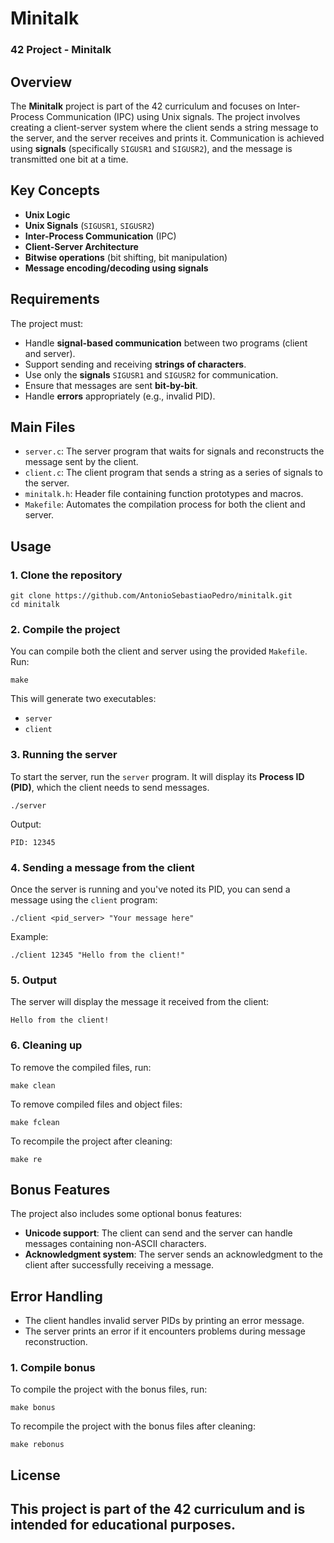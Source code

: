 # **Minitalk**

### 42 Project - Minitalk

## **Overview**
The **Minitalk** project is part of the 42 curriculum and focuses on Inter-Process Communication (IPC) using Unix signals. The project involves creating a client-server system where the client sends a string message to the server, and the server receives and prints it. Communication is achieved using **signals** (specifically `SIGUSR1` and `SIGUSR2`), and the message is transmitted one bit at a time.

## **Key Concepts**
- **Unix Logic**
- **Unix Signals** (`SIGUSR1`, `SIGUSR2`)
- **Inter-Process Communication** (IPC)
- **Client-Server Architecture**
- **Bitwise operations** (bit shifting, bit manipulation)
- **Message encoding/decoding using signals**

## **Requirements**
The project must:
- Handle **signal-based communication** between two programs (client and server).
- Support sending and receiving **strings of characters**.
- Use only the **signals** `SIGUSR1` and `SIGUSR2` for communication.
- Ensure that messages are sent **bit-by-bit**.
- Handle **errors** appropriately (e.g., invalid PID).

## **Main Files**
- `server.c`: The server program that waits for signals and reconstructs the message sent by the client.
- `client.c`: The client program that sends a string as a series of signals to the server.
- `minitalk.h`: Header file containing function prototypes and macros.
- `Makefile`: Automates the compilation process for both the client and server.

## **Usage**

### 1. **Clone the repository**
```
git clone https://github.com/AntonioSebastiaoPedro/minitalk.git
cd minitalk
```

### 2. **Compile the project**
You can compile both the client and server using the provided `Makefile`. Run:
```
make
```
This will generate two executables:
- `server`
- `client`

### 3. **Running the server**
To start the server, run the `server` program. It will display its **Process ID (PID)**, which the client needs to send messages.
```
./server
```

Output:
```
PID: 12345
```

### 4. **Sending a message from the client**
Once the server is running and you've noted its PID, you can send a message using the `client` program:
```
./client <pid_server> "Your message here"
```

Example:
```
./client 12345 "Hello from the client!"
```

### 5. **Output**
The server will display the message it received from the client:
```
Hello from the client!
```

### 6. **Cleaning up**
To remove the compiled files, run:
```
make clean
```

To remove compiled files and object files:
```
make fclean
```

To recompile the project after cleaning:
```
make re
```

## **Bonus Features**
The project also includes some optional bonus features:
- **Unicode support**: The client can send and the server can handle messages containing non-ASCII characters.
- **Acknowledgment system**: The server sends an acknowledgment to the client after successfully receiving a message.

## **Error Handling**
- The client handles invalid server PIDs by printing an error message.
- The server prints an error if it encounters problems during message reconstruction.

### 1. **Compile bonus**
To compile the project with the bonus files, run:
```
make bonus
```

To recompile the project with the bonus files after cleaning:
```
make rebonus
```

## **License**
This project is part of the 42 curriculum and is intended for educational purposes.
---
